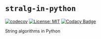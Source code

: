 # `stralg-in-python`

[![codecov](https://codecov.io/gh/mailund/stralg-in-python/branch/main/graph/badge.svg)](https://codecov.io/gh/mailund/stralg-in-python)
[![License: MIT](https://img.shields.io/badge/License-MIT-yellow.svg)](https://opensource.org/licenses/MIT)
[![Codacy Badge](https://app.codacy.com/project/badge/Grade/869ee7d800134b588603ccb6d72cb662)](https://app.codacy.com/gh/mailund/stralg-in-rust/dashboard?utm_source=gh&utm_medium=referral&utm_content=&utm_campaign=Badge_grade)


String algorithms in Python

